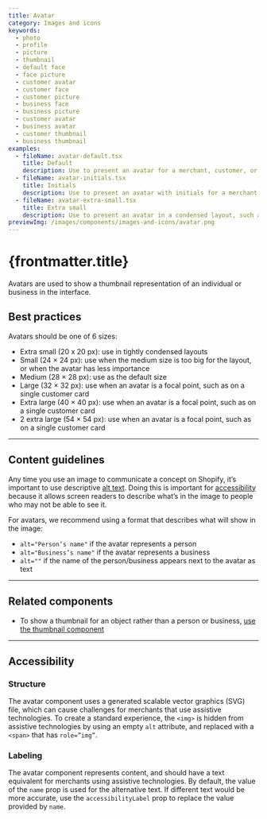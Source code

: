 ```yaml
---
title: Avatar
category: Images and icons
keywords:
  - photo
  - profile
  - picture
  - thumbnail
  - default face
  - face picture
  - customer avatar
  - customer face
  - customer picture
  - business face
  - business picture
  - customer avatar
  - business avatar
  - customer thumbnail
  - business thumbnail
examples:
  - fileName: avatar-default.tsx
    title: Default
    description: Use to present an avatar for a merchant, customer, or business.
  - fileName: avatar-initials.tsx
    title: Initials
    description: Use to present an avatar with initials for a merchant, customer, or business.
  - fileName: avatar-extra-small.tsx
    title: Extra small
    description: Use to present an avatar in a condensed layout, such as a data table cell or an action list item.
previewImg: /images/components/images-and-icons/avatar.png
---
```


# {frontmatter.title}

<Lede>

Avatars are used to show a thumbnail representation of an individual or business in the interface.

</Lede>

<Examples />

<Props componentName={frontmatter.title} />

## Best practices

Avatars should be one of 6 sizes:

- Extra small (20 x 20 px): use in tightly condensed layouts
- Small (24 × 24 px): use when the medium size is too big for the layout, or when the avatar has less importance
- Medium (28 × 28 px): use as the default size
- Large (32 × 32 px): use when an avatar is a focal point, such as on a single customer card
- Extra large (40 × 40 px): use when an avatar is a focal point, such as on a single customer card
- 2 extra large (54 × 54 px): use when an avatar is a focal point, such as on a single customer card

---

## Content guidelines

Any time you use an image to communicate a concept on Shopify, it’s important to use descriptive [alt text](https://polaris.shopify.com/content/alternative-text). Doing this is important for [accessibility](https://polaris.shopify.com/foundations/accessibility) because it allows screen readers to describe what’s in the image to people who may not be able to see it.

For avatars, we recommend using a format that describes what will show in the image:

- `alt="Person’s name"` if the avatar represents a person
- `alt="Business’s name"` if the avatar represents a business
- `alt=""` if the name of the person/business appears next to the avatar as text

---

## Related components

- To show a thumbnail for an object rather than a person or business, [use the thumbnail component](https://polaris.shopify.com/components/thumbnail)

---

## Accessibility

### Structure

The avatar component uses a generated scalable vector graphics (SVG) file, which can cause challenges for merchants that use assistive technologies. To create a standard experience, the `<img>` is hidden from assistive technologies by using an empty `alt` attribute, and replaced with a `<span>` that has `role=”img”`.

### Labeling

The avatar component represents content, and should have a text equivalent for merchants using assistive technologies. By default, the value of the `name` prop is used for the alternative text. If different text would be more accurate, use the `accessibilityLabel` prop to replace the value provided by `name`.
